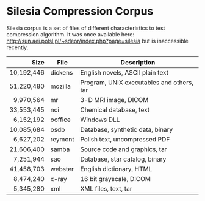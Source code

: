# Silesia Compression Corpus

Silesia corpus is a set of files of different characteristics to test compression algorithm.
It was once available here: http://sun.aei.polsl.pl/~sdeor/index.php?page=silesia but is 
inaccessible recently.

|       Size | File    | Description                               |
|-----------:|---------|-------------------------------------------|
| 10,192,446 | dickens | English novels, ASCII plain text          |
| 51,220,480 | mozilla | Program, UNIX executables and others, tar |
|  9,970,564 | mr      | 3-D MRI image, DICOM                      |
| 33,553,445 | nci     | Chemical database, text                   |
|  6,152,192 | ooffice | Windows DLL                               |
| 10,085,684 | osdb    | Database, synthetic data, binary          |
|  6,627,202 | reymont | Polish text, uncompressed PDF             |
| 21,606,400 | samba   | Source code and graphics, tar             |
|  7,251,944 | sao     | Database, star catalog, binary            |
| 41,458,703 | webster | English dictionary, HTML                  |
|  8,474,240 | x-ray   | 16 bit grayscale, DICOM                   |
|  5,345,280 | xml     | XML files, text, tar                      |
